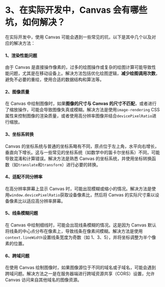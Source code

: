# 3、在实际开发中，Canvas 会有哪些坑，如何解决？

在实际开发中，使用 Canvas 可能会遇到一些常见的坑，以下是其中几个以及对应的解决方法：

#### 1、渲染性能问题

由于 Canvas 是直接操作像素的，过多的绘图操作或复杂的绘图计算可能导致性能问题，尤其是在移动设备上。解决方法包括优化绘图逻辑，**减少绘图调用次数**，避免不必要的重绘，使用合适的数据结构和算法等。

#### 2、图像质量

在 Canvas 中绘制图像时，如果**图像的尺寸与 Canvas 的尺寸不匹配**，或者进行了缩放操作，可能会导致图像失真或模糊。解决方法是使用`image-rendering` CSS 属性来控制图像的渲染质量，或者使用高分辨率图像并结合`devicePixelRatio`进行缩放。

#### 3、坐标系转换

Canvas 的坐标系统与普通的坐标系略有不同，原点位于左上角，水平向右增长，垂直向下增长。这与一些常见的坐标系统（如数学中的笛卡尔坐标系）不同，可能导致混淆和计算错误。解决方法是熟悉 Canvas 的坐标系统，并使用坐标转换函数（如`translate`和`transform`）进行必要的转换。

#### 4、适配不同分辨率

在高分辨率屏幕上显示 Canvas 时，可能出现模糊或缩小的情况。解决方法是使用`window.devicePixelRatio`获取设备像素比，然后将 Canvas 的实际尺寸乘以设备像素比以适应高分辨率屏幕。

#### 5、线条模糊问题

在 Canvas 中绘制细线时，可能会出现线条模糊的情况。这是因为 Canvas 默认将线条的中心点分布在像素上，导致线条在像素间模糊。解决方法是使用`context.lineWidth`设置线条宽度为奇数（如 1、3、5），并将坐标调整为半个像素的位置。

#### 6、跨域问题

在使用 Canvas 绘制图像时，如果图像源位于不同的域名或子域名，可能会遇到跨域问题。解决方法之一是在服务器端进行跨域资源共享（CORS）设置，允许 Canvas 访问来自其他域名的图像资源。
